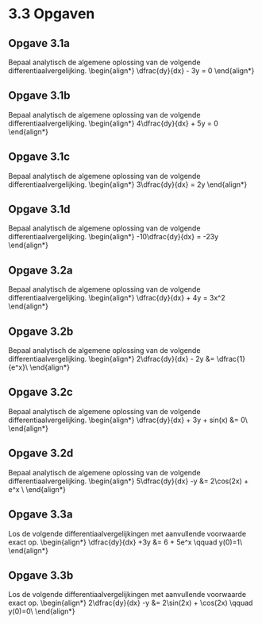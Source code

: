 # 3.3 Opgaven

## Opgave 3.1a

Bepaal analytisch de algemene oplossing van de volgende differentiaalvergelijking.
\begin{align*}
 \dfrac{dy}{dx} - 3y = 0
\end{align*}

## Opgave 3.1b

Bepaal analytisch de algemene oplossing van de volgende differentiaalvergelijking.
\begin{align*}
 4\dfrac{dy}{dx} + 5y = 0
\end{align*}

## Opgave 3.1c

Bepaal analytisch de algemene oplossing van de volgende differentiaalvergelijking.
\begin{align*}
 3\dfrac{dy}{dx} = 2y
\end{align*}

## Opgave 3.1d

Bepaal analytisch de algemene oplossing van de volgende differentiaalvergelijking.
\begin{align*}
 -10\dfrac{dy}{dx} = -23y
\end{align*}

## Opgave 3.2a

Bepaal analytisch de algemene oplossing van de volgende differentiaalvergelijking.
\begin{align*}
 \dfrac{dy}{dx} + 4y = 3x^2
\end{align*}

## Opgave 3.2b

Bepaal analytisch de algemene oplossing van de volgende differentiaalvergelijking.
\begin{align*}
 2\dfrac{dy}{dx} - 2y &= \dfrac{1}{e^x}\\
\end{align*}

## Opgave 3.2c

Bepaal analytisch de algemene oplossing van de volgende differentiaalvergelijking.
\begin{align*}
 \dfrac{dy}{dx} + 3y + sin(x) &= 0\\
\end{align*}

## Opgave 3.2d

Bepaal analytisch de algemene oplossing van de volgende differentiaalvergelijking.
\begin{align*}
 5\dfrac{dy}{dx} -y &= 2\cos(2x) + e^x \\
\end{align*}

## Opgave 3.3a

Los de volgende differentiaalvergelijkingen met aanvullende voorwaarde exact op.
\begin{align*}
 \dfrac{dy}{dx} +3y &= 6 + 5e^x \qquad y(0)=1\\
\end{align*}

## Opgave 3.3b

Los de volgende differentiaalvergelijkingen met aanvullende voorwaarde exact op.
\begin{align*}
 2\dfrac{dy}{dx} -y &= 2\sin(2x) + \cos(2x) \qquad y(0)=0\\
\end{align*}
